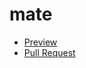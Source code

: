# mate

- [Preview](https://denkondratiev.github.io/mate/)
- [Pull Request](https://github.com/denkondratiev/mate/pull/1/files)
